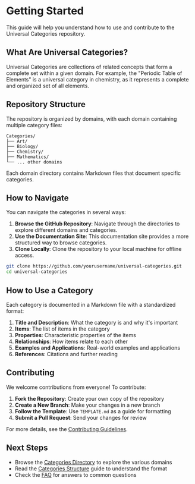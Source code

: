 # Getting Started

This guide will help you understand how to use and contribute to the Universal Categories repository.

## What Are Universal Categories?

Universal Categories are collections of related concepts that form a complete set within a given domain. For example, the "Periodic Table of Elements" is a universal category in chemistry, as it represents a complete and organized set of all elements.

## Repository Structure

The repository is organized by domains, with each domain containing multiple category files:

```
Categories/
├── Art/
├── Biology/
├── Chemistry/
├── Mathematics/
└── ... other domains
```

Each domain directory contains Markdown files that document specific categories.

## How to Navigate

You can navigate the categories in several ways:

1. **Browse the GitHub Repository**: Navigate through the directories to explore different domains and categories.
2. **Use the Documentation Site**: This documentation site provides a more structured way to browse categories.
3. **Clone Locally**: Clone the repository to your local machine for offline access.

```bash
git clone https://github.com/yourusername/universal-categories.git
cd universal-categories
```

## How to Use a Category

Each category is documented in a Markdown file with a standardized format:

1. **Title and Description**: What the category is and why it's important
2. **Items**: The list of items in the category
3. **Properties**: Characteristic properties of the items
4. **Relationships**: How items relate to each other
5. **Examples and Applications**: Real-world examples and applications
6. **References**: Citations and further reading

## Contributing

We welcome contributions from everyone! To contribute:

1. **Fork the Repository**: Create your own copy of the repository
2. **Create a New Branch**: Make your changes in a new branch
3. **Follow the Template**: Use `TEMPLATE.md` as a guide for formatting
4. **Submit a Pull Request**: Send your changes for review

For more details, see the [Contributing Guidelines](contributing.md).

## Next Steps

- Browse the [Categories Directory](categories-directory.md) to explore the various domains
- Read the [Categories Structure](categories-structure.md) guide to understand the format
- Check the [FAQ](faq.md) for answers to common questions 